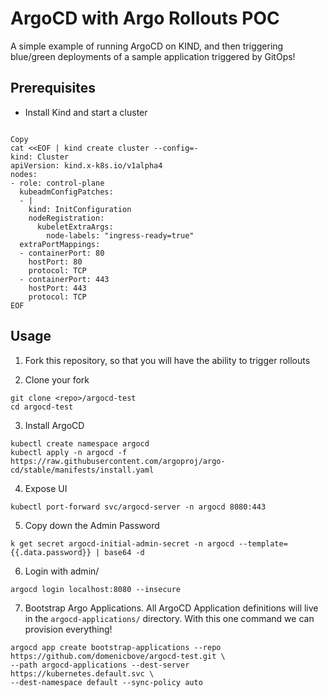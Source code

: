 # ArgoCD with Argo Rollouts POC

A simple example of running ArgoCD on KIND, and then triggering blue/green deployments of a sample application triggered by GitOps!

## Prerequisites
- Install Kind and start a cluster
```

Copy
cat <<EOF | kind create cluster --config=-
kind: Cluster
apiVersion: kind.x-k8s.io/v1alpha4
nodes:
- role: control-plane
  kubeadmConfigPatches:
  - |
    kind: InitConfiguration
    nodeRegistration:
      kubeletExtraArgs:
        node-labels: "ingress-ready=true"
  extraPortMappings:
  - containerPort: 80
    hostPort: 80
    protocol: TCP
  - containerPort: 443
    hostPort: 443
    protocol: TCP
EOF
```

## Usage
1. Fork this repository, so that you will have the ability to trigger rollouts

2. Clone your fork
```
git clone <repo>/argocd-test
cd argocd-test
```

3. Install ArgoCD
```
kubectl create namespace argocd
kubectl apply -n argocd -f https://raw.githubusercontent.com/argoproj/argo-cd/stable/manifests/install.yaml
``` 

4. Expose UI
```
kubectl port-forward svc/argocd-server -n argocd 8080:443
```

5. Copy down the Admin Password
```
k get secret argocd-initial-admin-secret -n argocd --template={{.data.password}} | base64 -d
```

6. Login with admin/<password>
```
argocd login localhost:8080 --insecure
```

7. Bootstrap Argo Applications. All ArgoCD Application definitions will live in the `argocd-applications/` directory. With this one command we can provision everything!
```
argocd app create bootstrap-applications --repo https://github.com/domenicbove/argocd-test.git \
--path argocd-applications --dest-server https://kubernetes.default.svc \
--dest-namespace default --sync-policy auto
```

